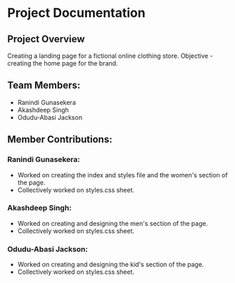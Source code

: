 # Project Documentation

## Project Overview

Creating a landing page for a fictional online clothing store. 
Objective - creating the home page for the brand.

## Team Members:
-   Ranindi Gunasekera
-   Akashdeep Singh
-   Odudu-Abasi Jackson


## Member Contributions:

### Ranindi Gunasekera:

- Worked on creating the index and styles file and the women's section of the page. 
- Collectively worked on styles.css sheet.

### Akashdeep Singh:

- Worked on creating and designing the men's section of the page.
- Collectively worked on styles.css sheet.

### Odudu-Abasi Jackson:

- Worked on creating and designing the kid's section of the page.
- Collectively worked on styles.css sheet.